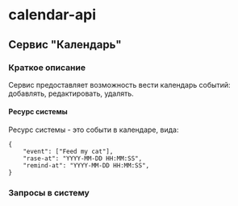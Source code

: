 # calendar-api

## Сервис "Календарь"

### Краткое описание
Сервис предоставляет возможность вести календарь событий: добавлять, редактировать, удалять.

#### Ресурс системы

Ресурс системы - это событи в календаре, вида:

```
{
    "event": ["Feed my cat"],
    "rase-at": "YYYY-MM-DD HH:MM:SS",
    "remind-at": "YYYY-MM-DD HH:MM:SS",
}
```
### Запросы в систему

